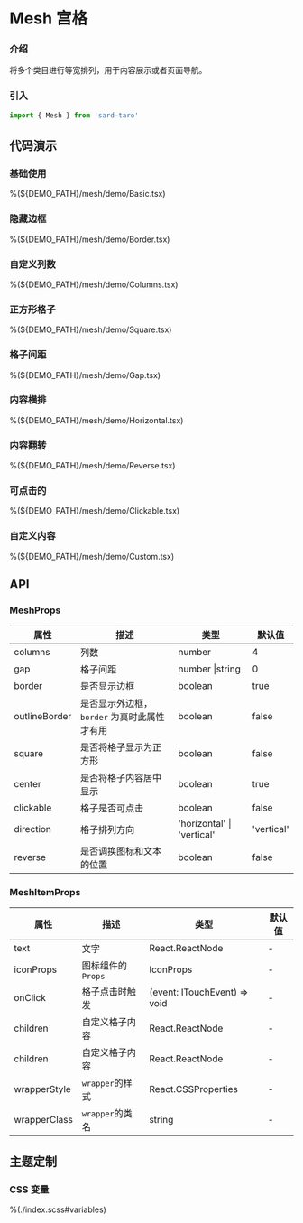 # Mesh 宫格

### 介绍

将多个类目进行等宽排列，用于内容展示或者页面导航。

### 引入

```js
import { Mesh } from 'sard-taro'
```

## 代码演示

### 基础使用

%(${DEMO_PATH}/mesh/demo/Basic.tsx)

### 隐藏边框

%(${DEMO_PATH}/mesh/demo/Border.tsx)

### 自定义列数

%(${DEMO_PATH}/mesh/demo/Columns.tsx)

### 正方形格子

%(${DEMO_PATH}/mesh/demo/Square.tsx)

### 格子间距

%(${DEMO_PATH}/mesh/demo/Gap.tsx)

### 内容横排

%(${DEMO_PATH}/mesh/demo/Horizontal.tsx)

### 内容翻转

%(${DEMO_PATH}/mesh/demo/Reverse.tsx)

### 可点击的

%(${DEMO_PATH}/mesh/demo/Clickable.tsx)

### 自定义内容

%(${DEMO_PATH}/mesh/demo/Custom.tsx)

## API

### MeshProps

| 属性          | 描述                                        | 类型                       | 默认值     |
| ------------- | ------------------------------------------- | -------------------------- | ---------- |
| columns       | 列数                                        | number                     | 4          |
| gap           | 格子间距                                    | number \|string            | 0          |
| border        | 是否显示边框                                | boolean                    | true       |
| outlineBorder | 是否显示外边框，`border` 为真时此属性才有用 | boolean                    | false      |
| square        | 是否将格子显示为正方形                      | boolean                    | false      |
| center        | 是否将格子内容居中显示                      | boolean                    | true       |
| clickable     | 格子是否可点击                              | boolean                    | false      |
| direction     | 格子排列方向                                | 'horizontal' \| 'vertical' | 'vertical' |
| reverse       | 是否调换图标和文本的位置                    | boolean                    | false      |

### MeshItemProps

| 属性         | 描述               | 类型                         | 默认值 |
| ------------ | ------------------ | ---------------------------- | ------ |
| text         | 文字               | React.ReactNode              | -      |
| iconProps    | 图标组件的 `Props` | IconProps                    | -      |
| onClick      | 格子点击时触发     | (event: ITouchEvent) => void | -      |
| children     | 自定义格子内容     | React.ReactNode              | -      |
| children     | 自定义格子内容     | React.ReactNode              | -      |
| wrapperStyle | `wrapper`的样式    | React.CSSProperties          | -      |
| wrapperClass | `wrapper`的类名    | string                       | -      |

## 主题定制

### CSS 变量

%(./index.scss#variables)
